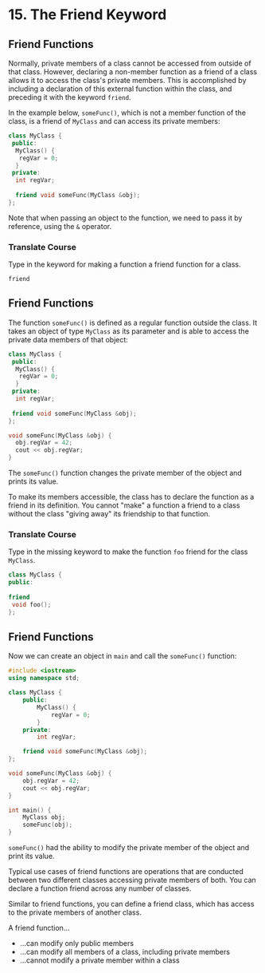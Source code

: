 # 15. The Friend Keyword

## Friend Functions 

Normally, private members of a class cannot be accessed from outside of that class. However, declaring a non-member function as a friend of a class allows it to access the class's private members. This is accomplished by including a declaration of this external function within the class, and preceding it with the keyword `friend`. 

In the example below, `someFunc()`, which is not a member function of the class, is a friend of `MyClass` and can access its private members:

```cpp
class MyClass {
 public:
  MyClass() {
   regVar = 0;
  }
 private:
  int regVar;
    
  friend void someFunc(MyClass &obj);
};
```

Note that when passing an object to the function, we need to pass it by reference, using the `&` operator.

### Translate Course

Type in the keyword for making a function a friend function for a class.

```
friend
```

## Friend Functions 

The function `someFunc()` is defined as a regular function outside the class. It takes an object of type `MyClass` as its parameter and is able to access the private data members of that object:

```cpp
class MyClass {
 public:
  MyClass() {
   regVar = 0;
  }
 private:
  int regVar;
    
 friend void someFunc(MyClass &obj);
};

void someFunc(MyClass &obj) {
  obj.regVar = 42;
  cout << obj.regVar;
}
```

The `someFunc()` function changes the private member of the object and prints its value.

To make its members accessible, the class has to declare the function as a friend in its definition. You cannot "make" a function a friend to a class without the class "giving away" its friendship to that function.

### Translate Course

Type in the missing keyword to make the function `foo` friend for the class `MyClass`.

```cpp
class MyClass {
public:
 
friend
 void foo();
};
```

## Friend Functions 

Now we can create an object in `main` and call the `someFunc()` function:

```cpp
#include <iostream>
using namespace std;

class MyClass {
    public:
        MyClass() {
            regVar = 0;
        }
    private:
        int regVar;

    friend void someFunc(MyClass &obj);
};

void someFunc(MyClass &obj) {
    obj.regVar = 42;
    cout << obj.regVar;
}

int main() {
    MyClass obj;
    someFunc(obj);
}
```

`someFunc()` had the ability to modify the private member of the object and print its value.

Typical use cases of friend functions are operations that are conducted between two different classes accessing private members of both. You can declare a function friend across any number of classes.

Similar to friend functions, you can define a friend class, which has access to the private members of another class.

A friend function...

- ...can modify only public members
- ...can modify all members of a class, including private members
- ...cannot modify a private member within a class
